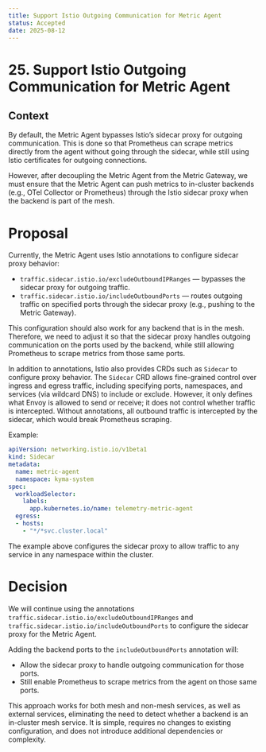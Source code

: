 ```yaml
---
title: Support Istio Outgoing Communication for Metric Agent
status: Accepted
date: 2025-08-12
---
```


# 25. Support Istio Outgoing Communication for Metric Agent

## Context

By default, the Metric Agent bypasses Istio’s sidecar proxy for outgoing communication. This is done so that Prometheus can scrape metrics directly from the agent without going through the sidecar, while still using Istio certificates for outgoing connections.

However, after decoupling the Metric Agent from the Metric Gateway, we must ensure that the Metric Agent can push metrics to in-cluster backends (e.g., OTel Collector or Prometheus) through the Istio sidecar proxy when the backend is part of the mesh.

# Proposal

Currently, the Metric Agent uses Istio annotations to configure sidecar proxy behavior:
- `traffic.sidecar.istio.io/excludeOutboundIPRanges` — bypasses the sidecar proxy for outgoing traffic.
- `traffic.sidecar.istio.io/includeOutboundPorts` — routes outgoing traffic on specified ports through the sidecar proxy (e.g., pushing to the Metric Gateway).

This configuration should also work for any backend that is in the mesh. Therefore, we need to adjust it so that the sidecar proxy handles outgoing communication on the ports used by the backend, while still allowing Prometheus to scrape metrics from those same ports.

In addition to annotations, Istio also provides CRDs such as `Sidecar` to configure proxy behavior. The `Sidecar` CRD allows fine-grained control over ingress and egress traffic, including specifying ports, namespaces, and services (via wildcard DNS) to include or exclude.
However, it only defines what Envoy is allowed to send or receive; it does not control whether traffic is intercepted. Without annotations, all outbound traffic is intercepted by the sidecar, which would break Prometheus scraping.

Example:
```yaml
apiVersion: networking.istio.io/v1beta1
kind: Sidecar
metadata:
  name: metric-agent
  namespace: kyma-system
spec:
  workloadSelector:
    labels:
      app.kubernetes.io/name: telemetry-metric-agent
  egress:
  - hosts:
    - "*/*svc.cluster.local"
```
The example above configures the sidecar proxy to allow traffic to any service in any namespace within the cluster.

# Decision

We will continue using the annotations `traffic.sidecar.istio.io/excludeOutboundIPRanges` and `traffic.sidecar.istio.io/includeOutboundPorts` to configure the sidecar proxy for the Metric Agent.

Adding the backend ports to the `includeOutboundPorts` annotation will:
- Allow the sidecar proxy to handle outgoing communication for those ports.
- Still enable Prometheus to scrape metrics from the agent on those same ports.

This approach works for both mesh and non-mesh services, as well as external services, eliminating the need to detect whether a backend is an in-cluster mesh service. It is simple, requires no changes to existing configuration, and does not introduce additional dependencies or complexity.